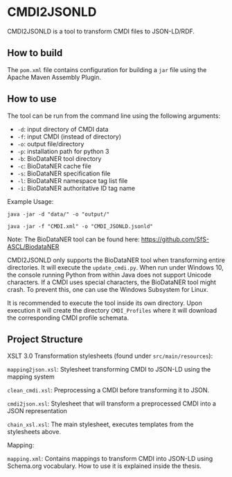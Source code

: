 # CMDI2JSONLD

CMDI2JSONLD is a tool to transform CMDI files to JSON-LD/RDF.

## How to build

The `pom.xml` file contains configuration for building a `jar` file using the Apache Maven Assembly Plugin.

## How to use

The tool can be run from the command line using the following arguments:

- `-d`: input directory of CMDI data
- `-f`: input CMDI (instead of directory)
- `-o`: output file/directory
- `-p`: installation path for python 3
- `-b`: BioDataNER tool directory
- `-c`: BioDataNER cache file
- `-s`: BioDataNER specification file
- `-l`: BioDataNER namespace tag list file
- `-i`: BioDataNER authoritative ID tag name

Example Usage:

`java -jar -d "data/" -o "output/"`

`java -jar -f "CMDI.xml" -o "CMDI_JSONLD.jsonld"`

Note: The BioDataNER tool can be found here: https://github.com/SfS-ASCL/BiodataNER

CMDI2JSONLD only supports the BioDataNER tool when transforming entire directories. It will execute the `update_cmdi.py`. When run under Windows 10, the console running Python from within Java does not support Unicode characters. If a CMDI uses special characters, the BioDataNER tool might crash. To prevent this, one can use the Windows Subsystem for Linux.

It is recommended to execute the tool inside its own directory. Upon execution it will create the directory `CMDI_Profiles` where it will download the corresponding CMDI profile schemata.

## Project Structure

XSLT 3.0 Transformation stylesheets (found under `src/main/resources`):

`mapping2json.xsl`: Stylesheet transforming CMDI to JSON-LD using the mapping system

`clean_cmdi.xsl`: Preprocessing a CMDI before transforming it to JSON.

`cmdi2json.xsl`: Stylesheet that will transform a preprocessed CMDI into a JSON representation

`chain_xsl.xsl`: The main stylesheet, executes templates from the stylesheets above.


Mapping:

`mapping.xml`: Contains mappings to transform CMDI into JSON-LD using Schema.org vocabulary. How to use it is explained inside the thesis.
